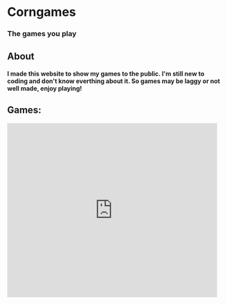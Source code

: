 # Corngames
### The games you play



## About
#### I made this website to show my games to the public. I'm still new to coding and don't know everthing about it. So games may be laggy or not well made, enjoy playing!



## Games:

<iframe src="https://scratch.mit.edu/projects/670157559/embed" allowtransparency="true" width="485" height="402" frameborder="0" scrolling="no" allowfullscreen></iframe>
